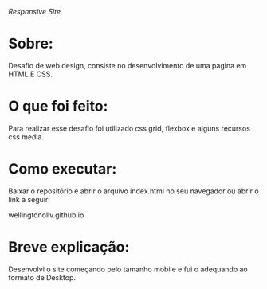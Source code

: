 *Responsive Site*

# Sobre:
Desafio de web design, consiste no desenvolvimento de uma pagina em HTML E CSS.

# O que foi feito:
Para realizar esse desafio foi utilizado css grid, flexbox e alguns recursos css media.

# Como executar:
Baixar o repositório e abrir o arquivo index.html no seu navegador ou abrir o link a seguir:

wellingtonollv.github.io


# Breve explicação:

Desenvolvi o site começando pelo tamanho mobile e fui o adequando ao formato de Desktop.
